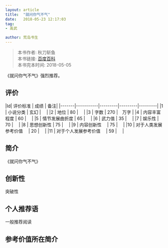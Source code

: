 ```yaml
---
layout: article
title:  "就问你气不气"
date:   2018-05-23 12:17:03
tag:
- 高武

author: 荒岛书生
---
```


> 本书作者:  秋刀斩鱼  
> 本书链接:  [百度百科](https://baike.baidu.com/item/%E5%B0%B1%E9%97%AE%E4%BD%A0%E6%B0%94%E4%B8%8D%E6%B0%94)  
> 本书完本时间: 2018-05-05

《就问你气不气》强烈推荐。
<!---more--->


## 评价

|Id| 评价标准   |  成绩 | 备注|
|-------|-----------|---------|---------|---------|
|1 | 小说分类        | 玄幻  |　 |
|2 | 地位            | 80  |　 |
|3 | 字数            | 270  |　万字 |
|4 | 内容丰富程度     | 60  |　 |
|5 | 情节发展曲折度    | 65  |　 |
|6 | 武力值          | 35  |　 |
|7 | 娱乐性           | 70  |　 |
|8 | 思想创新性       | 75  |　 |
|9 | 内容创新性　      | 75  |　 |
|10 | 对于人类发展参考价值　        | 20  |　 |
|11 | 对于个人发展参考价值　        | 59  |　 |

## 简介
《就问你气不气》


## 创新性
突破性

## 个人推荐语
一般推荐阅读

## 参考价值所在简介
